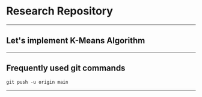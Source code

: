 # Research Repository

--- ---
## Let's implement K-Means Algorithm  
--- ---
## Frequently used git commands 

```shell
git push -u origin main 
```
--- ---